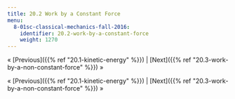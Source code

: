 ```yaml
---
title: 20.2 Work by a Constant Force
menu:
  8-01sc-classical-mechanics-fall-2016:
    identifier: 20.2-work-by-a-constant-force
    weight: 1270
---
```

« [Previous]({{% ref "20.1-kinetic-energy" %}}) | [Next]({{% ref "20.3-work-by-a-non-constant-force" %}}) »

« [Previous]({{% ref "20.1-kinetic-energy" %}}) | [Next]({{% ref "20.3-work-by-a-non-constant-force" %}}) »